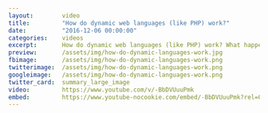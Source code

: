 ```yaml
---
layout:        video
title:         "How do dynamic web languages (like PHP) work?"
date:          "2016-12-06 00:00:00"
categories:    videos
excerpt:       How do dynamic web languages (like PHP) work? What happens inside the webserver?
preview:       /assets/img/how-do-dynamic-languages-work.jpg
fbimage:       /assets/img/how-do-dynamic-languages-work.png
twitterimage:  /assets/img/how-do-dynamic-languages-work.png
googleimage:   /assets/img/how-do-dynamic-languages-work.png
twitter_card:  summary_large_image
video:         https://www.youtube.com/v/-BbDVUuuPmk
embed:         https://www.youtube-nocookie.com/embed/-BbDVUuuPmk?rel=0
---
```

